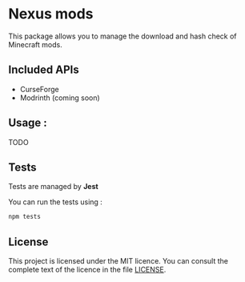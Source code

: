 # Nexus mods

This package allows you to manage the download and hash check of Minecraft mods.

## Included APIs

- CurseForge
- Modrinth (coming soon)

## Usage : 

TODO

## Tests

Tests are managed by **Jest** 

You can run the tests using :

```bash
npm tests
```

## License

This project is licensed under the MIT licence. You can consult the complete text of the licence in the file [LICENSE](LICENSE).



